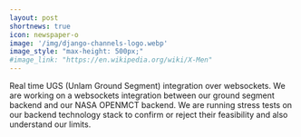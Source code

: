 ```yaml
---
layout: post
shortnews: true
icon: newspaper-o
image: '/img/django-channels-logo.webp'
image_style: "max-height: 500px;"
#image_link: "https://en.wikipedia.org/wiki/X-Men"
---
```

Real time UGS (Unlam Ground Segment) integration over websockets. We are working on a websockets integration between our ground segment backend and our NASA OPENMCT backend. We are running  stress tests on our backend technology stack to confirm or reject their feasibility and also understand our limits.



